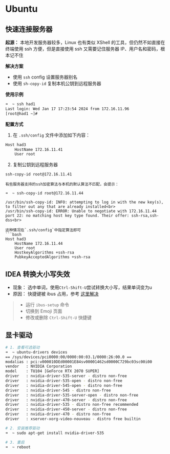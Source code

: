 # Ubuntu

## 快速连接服务器

**起源：**
 本地开发服务器较多，Linux 也有类似 XShell 的工具，但仍然不如直接在终端使用 ssh 方便，但是直接使用 ssh 又需要记住服务器 IP、用户名和密码，根本记不住

**解决方案**

- 使用 `ssh` config 设置服务器别名
- 使用 `sh-copy-id` 复制本机公钥到远程服务器

**使用示例**

```bash
➜  ~ ssh had1                     
Last login: Wed Jan 17 17:23:54 2024 from 172.16.11.96
[root@had1 ~]#
```

**配置方式**

1. 在 `.ssh/config` 文件中添加如下内容：

```bash
Host had3
    HostName 172.16.11.41
    User root
```

2. 复制公钥到远程服务器

```shell
ssh-copy-id root@172.16.11.41
```

```{note}
有些服务器支持的ssh加密算法与本机的默认算法不匹配，会提示：

➜  ~ ssh-copy-id root@172.16.11.44

/usr/bin/ssh-copy-id: INFO: attempting to log in with the new key(s), to filter out any that are already installed<br>
/usr/bin/ssh-copy-id: ERROR: Unable to negotiate with 172.16.11.44 port 22: no matching host key type found. Their offer: ssh-rsa,ssh-dss<br>

这种情况在`.ssh/config`中指定算法即可
```bash
Host had3
    HostName 172.16.11.44
    User root
    HostkeyAlgorithms +ssh-rsa
    PubkeyAcceptedAlgorithms +ssh-rsa
```

## IDEA 转换大小写失效

- 现象： 选中单词，使用`Ctrl-Shift-U`尝试转换大小写，结果单词变为u
- 原因： 快捷键被 ibus 占用，参考 [这里解决](https://youtrack.jetbrains.com/issue/IDEA-112533/Toggle-Case-Ctrl-Shift-U-not-working-under-Gnome-Linux)

> - 运行 `ibus-setup` 命令
> - 切换到 Emoji 页面
> - 修改或删除 `Ctrl-Shift-U` 快捷键


## 显卡驱动

```bash
# 1. 查看可选驱动
➜  ~ ubuntu-drivers devices
== /sys/devices/pci0000:00/0000:00:03.1/0000:26:00.0 ==
modalias : pci:v000010DEd00001E84sv00001462sd0000C729bc03sc00i00
vendor   : NVIDIA Corporation
model    : TU104 [GeForce RTX 2070 SUPER]
driver   : nvidia-driver-535-server - distro non-free
driver   : nvidia-driver-535-open - distro non-free
driver   : nvidia-driver-545-open - distro non-free
driver   : nvidia-driver-545 - distro non-free
driver   : nvidia-driver-535-server-open - distro non-free
driver   : nvidia-driver-470-server - distro non-free
driver   : nvidia-driver-535 - distro non-free recommended
driver   : nvidia-driver-450-server - distro non-free
driver   : nvidia-driver-470 - distro non-free
driver   : xserver-xorg-video-nouveau - distro free builtin

# 2. 安装推荐驱动
➜  ~ sudo apt-get install nvidia-driver-535

# 3. 重启
➜  ~ reboot
```